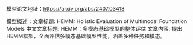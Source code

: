 模型论文地址：https://arxiv.org/abs/2407.03418

模型概述：文章标题: HEMM: Holistic Evaluation of Multimodal Foundation Models
中文文章标题: HEMM：多模态基础模型的整体评估
文章内容: 提出HEMM框架，全面评估多模态基础模型性能，涵盖多种任务和模态。
